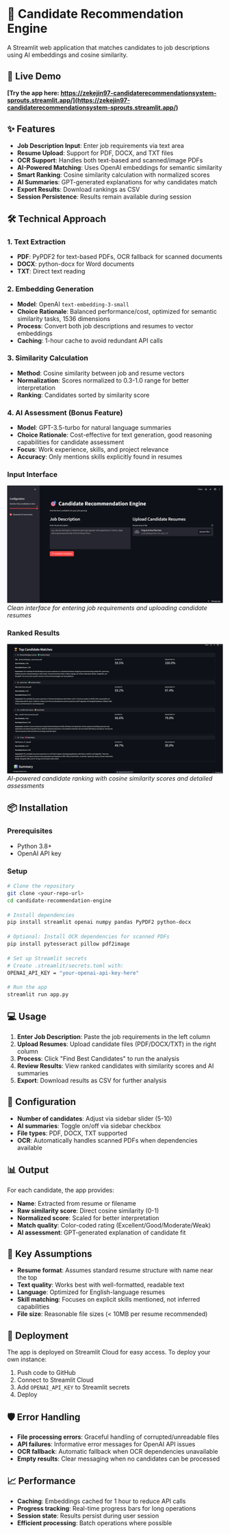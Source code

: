 # 🎯 Candidate Recommendation Engine

A Streamlit web application that matches candidates to job descriptions using AI embeddings and cosine similarity.

## 🚀 Live Demo

**[Try the app here: https://zekejin97-candidaterecommendationsystem-sprouts.streamlit.app/](https://zekejin97-candidaterecommendationsystem-sprouts.streamlit.app/)**

## ✨ Features

- **Job Description Input**: Enter job requirements via text area
- **Resume Upload**: Support for PDF, DOCX, and TXT files
- **OCR Support**: Handles both text-based and scanned/image PDFs
- **AI-Powered Matching**: Uses OpenAI embeddings for semantic similarity
- **Smart Ranking**: Cosine similarity calculation with normalized scores
- **AI Summaries**: GPT-generated explanations for why candidates match
- **Export Results**: Download rankings as CSV
- **Session Persistence**: Results remain available during session

## 🛠️ Technical Approach

### 1. Text Extraction
- **PDF**: PyPDF2 for text-based PDFs, OCR fallback for scanned documents
- **DOCX**: python-docx for Word documents
- **TXT**: Direct text reading

### 2. Embedding Generation
- **Model**: OpenAI `text-embedding-3-small`
- **Choice Rationale**: Balanced performance/cost, optimized for semantic similarity tasks, 1536 dimensions
- **Process**: Convert both job descriptions and resumes to vector embeddings
- **Caching**: 1-hour cache to avoid redundant API calls

### 3. Similarity Calculation
- **Method**: Cosine similarity between job and resume vectors
- **Normalization**: Scores normalized to 0.3-1.0 range for better interpretation
- **Ranking**: Candidates sorted by similarity score

### 4. AI Assessment (Bonus Feature)
- **Model**: GPT-3.5-turbo for natural language summaries
- **Choice Rationale**: Cost-effective for text generation, good reasoning capabilities for candidate assessment
- **Focus**: Work experience, skills, and project relevance
- **Accuracy**: Only mentions skills explicitly found in resumes

### Input Interface
![Job Description and Resume Upload Interface](candidate_demo_1.png)
*Clean interface for entering job requirements and uploading candidate resumes*



### Ranked Results
![Candidate Ranking Results](candidate_demo3.png)
*AI-powered candidate ranking with cosine similarity scores and detailed assessments*

## 📦 Installation

### Prerequisites
- Python 3.8+
- OpenAI API key

### Setup
```bash
# Clone the repository
git clone <your-repo-url>
cd candidate-recommendation-engine

# Install dependencies
pip install streamlit openai numpy pandas PyPDF2 python-docx

# Optional: Install OCR dependencies for scanned PDFs
pip install pytesseract pillow pdf2image

# Set up Streamlit secrets
# Create .streamlit/secrets.toml with:
OPENAI_API_KEY = "your-openai-api-key-here"

# Run the app
streamlit run app.py
```

## 💻 Usage

1. **Enter Job Description**: Paste the job requirements in the left column
2. **Upload Resumes**: Upload candidate files (PDF/DOCX/TXT) in the right column
3. **Process**: Click "Find Best Candidates" to run the analysis
4. **Review Results**: View ranked candidates with similarity scores and AI summaries
5. **Export**: Download results as CSV for further analysis

## 🔧 Configuration

- **Number of candidates**: Adjust via sidebar slider (5-10)
- **AI summaries**: Toggle on/off via sidebar checkbox
- **File types**: PDF, DOCX, TXT supported
- **OCR**: Automatically handles scanned PDFs when dependencies available

## 📊 Output

For each candidate, the app provides:
- **Name**: Extracted from resume or filename
- **Raw similarity score**: Direct cosine similarity (0-1)
- **Normalized score**: Scaled for better interpretation
- **Match quality**: Color-coded rating (Excellent/Good/Moderate/Weak)
- **AI assessment**: GPT-generated explanation of candidate fit

## 🎯 Key Assumptions

- **Resume format**: Assumes standard resume structure with name near the top
- **Text quality**: Works best with well-formatted, readable text
- **Language**: Optimized for English-language resumes
- **Skill matching**: Focuses on explicit skills mentioned, not inferred capabilities
- **File size**: Reasonable file sizes (< 10MB per resume recommended)

## 🚀 Deployment

The app is deployed on Streamlit Cloud for easy access. To deploy your own instance:

1. Push code to GitHub
2. Connect to Streamlit Cloud
3. Add `OPENAI_API_KEY` to Streamlit secrets
4. Deploy

## 🛡️ Error Handling

- **File processing errors**: Graceful handling of corrupted/unreadable files
- **API failures**: Informative error messages for OpenAI API issues
- **OCR fallback**: Automatic fallback when OCR dependencies unavailable
- **Empty results**: Clear messaging when no candidates can be processed

## 📈 Performance

- **Caching**: Embeddings cached for 1 hour to reduce API calls
- **Progress tracking**: Real-time progress bars for long operations
- **Session state**: Results persist during user session
- **Efficient processing**: Batch operations where possible
